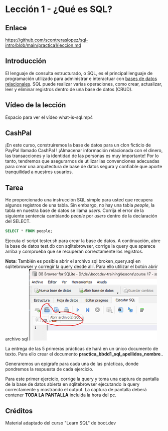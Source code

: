 # Lección 1 -  ¿Qué es SQL?

## Enlace

<https://github.com/scontreraslopez/sql-intro/blob/main/practica1/leccion.md>

## Introducción

El lenguaje de consulta estructurado, o SQL, es el principal lenguaje de programación utilizado para administrar e interactuar con [bases de datos relacionales](https://cloud.google.com/learn/what-is-a-relational-database). SQL puede realizar varias operaciones, como crear, actualizar, leer y eliminar registros dentro de una base de datos (CRUD).

## Vídeo de la lección

Espacio para ver el vídeo what-is-sql.mp4

## CashPal

¡En este curso, construiremos la base de datos para un clon ficticio de PayPal llamado CashPal ! ¡Almacenar información relacionada con el dinero, las transacciones y la identidad de las personas es muy importante! Por lo tanto, tendremos que asegurarnos de utilizar las convenciones adecuadas para crear una arquitectura de base de datos segura y confiable que aporte tranquilidad a nuestros usuarios.

## Tarea

He proporcionado una instrucción SQL simple para usted que recupera algunos registros de una tabla. Sin embargo, no hay una tabla *people*, la tabla en nuestra base de datos se llama *users*. Corrija el error de la siguiente sentencia cambiando *people* por *users* dentro de la declaración del SELECT.

```sql
SELECT * FROM people;
```

Ejecuta el script tester.sh para crear la base de datos. A continuación, abre la base de datos test.db con sqlitebrowser, corrige la query que aparece arriba y comprueba que se recuperan correctamente los registros.

**Nota**: También es posible abrir el archivo sql broken_query.sql en sqlitebrowser y corregir la query desde allí. Para ello utilizar el botón abrir archivo sql
![alt text](/assets/images/abrir_archivo_sql.png)

La entrega de las 5 primeras prácticas de hará en un único documento de texto. Para ello crear el documento **practica_bbdd1_sql_apellidos_nombre**..

Generaremos un epígrafe para cada una de las prácticas, donde pondremos la respuesta de cada ejercicio.

Para este primer ejercicio, corrige la query y toma una captura de pantalla de la base de datos abierta en sqlitebrowser ejecutando la query correctamente y mostrando el output. La captura de pantalla deberá contener **TODA LA PANTALLA** incluida la hora del pc.

## Créditos

Material adaptado del curso "Learn SQL" de boot.dev
